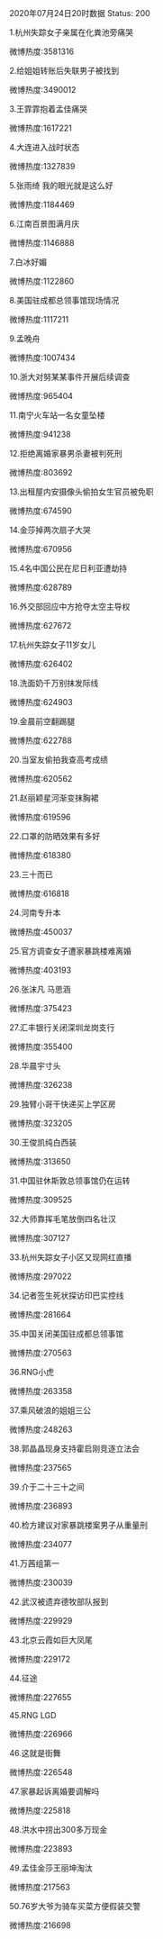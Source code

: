 2020年07月24日20时数据
Status: 200

1.杭州失踪女子亲属在化粪池旁痛哭

微博热度:3581316

2.给姐姐转账后失联男子被找到

微博热度:3490012

3.王霏霏抱着孟佳痛哭

微博热度:1617221

4.大连进入战时状态

微博热度:1327839

5.张雨绮 我的眼光就是这么好

微博热度:1184469

6.江南百景图满月庆

微博热度:1146888

7.白冰好媚

微博热度:1122860

8.美国驻成都总领事馆现场情况

微博热度:1117211

9.孟晚舟

微博热度:1007434

10.浙大对努某某事件开展后续调查

微博热度:965404

11.南宁火车站一名女童坠楼

微博热度:941238

12.拒绝离婚家暴男杀妻被判死刑

微博热度:803692

13.出租屋内安摄像头偷拍女生官员被免职

微博热度:674590

14.金莎掉两次扇子大哭

微博热度:670956

15.4名中国公民在尼日利亚遭劫持

微博热度:628789

16.外交部回应中方抢夺太空主导权

微博热度:627672

17.杭州失踪女子11岁女儿

微博热度:626402

18.洗面奶千万别抹发际线

微博热度:624903

19.金晨前空翻踢腿

微博热度:622788

20.当室友偷拍我查高考成绩

微博热度:620562

21.赵丽颖星河渐变抹胸裙

微博热度:619596

22.口罩的防晒效果有多好

微博热度:618380

23.三十而已

微博热度:616818

24.河南专升本

微博热度:450037

25.官方调查女子遭家暴跳楼难离婚

微博热度:403193

26.张沫凡 马思涵

微博热度:375423

27.汇丰银行关闭深圳龙岗支行

微博热度:355400

28.华晨宇寸头

微博热度:326238

29.独臂小哥干快递买上学区房

微博热度:323205

30.王俊凯纯白西装

微博热度:313650

31.中国驻休斯敦总领事馆仍在运转

微博热度:309525

32.大师靠挥毛笔放倒四名壮汉

微博热度:307127

33.杭州失踪女子小区又现网红直播

微博热度:297022

34.记者签生死状探访印巴实控线

微博热度:281664

35.中国关闭美国驻成都总领事馆

微博热度:270563

36.RNG小虎

微博热度:263358

37.乘风破浪的姐姐三公

微博热度:248263

38.郭晶晶现身支持霍启刚竞逐立法会

微博热度:237565

39.介于二十三十之间

微博热度:236893

40.检方建议对家暴跳楼案男子从重量刑

微博热度:234077

41.万茜组第一

微博热度:230039

42.武汉被遗弃德牧部队报到

微博热度:229929

43.北京云霞如巨大凤尾

微博热度:229172

44.征途

微博热度:227655

45.RNG LGD

微博热度:226966

46.这就是街舞

微博热度:226548

47.家暴起诉离婚要调解吗

微博热度:225818

48.洪水中捞出300多万现金

微博热度:223893

49.孟佳金莎王丽坤淘汰

微博热度:217563

50.76岁大爷为骑车买菜方便假装交警

微博热度:216698

